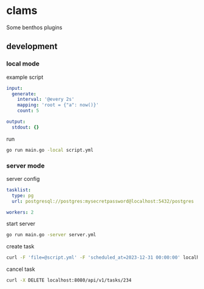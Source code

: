 # clams

Some benthos plugins

## development

### local mode

example script

```yml
input:
  generate:
    interval: '@every 2s'
    mapping: 'root = {"a": now()}'
    count: 5

output:
  stdout: {}
```

run

```sh
go run main.go -local script.yml
```

### server mode

server config

```yml
tasklist:
  type: pg
  url: postgresql://postgres:mysecretpassword@localhost:5432/postgres

workers: 2
```

start server

```sh
go run main.go -server server.yml
```

create task

```sh
curl -F 'file=@script.yml' -F 'scheduled_at=2023-12-31 00:00:00' localhost:8080/api/v1/tasks
```

cancel task

```sh
curl -X DELETE localhost:8080/api/v1/tasks/234
```